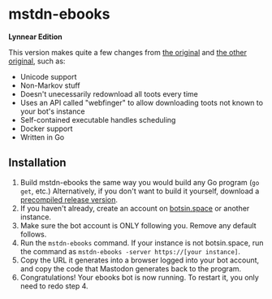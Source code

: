 # mstdn-ebooks

**Lynnear Edition**

This version makes quite a few changes from [the original](https://github.com/Jess3Jane/mastodon-ebooks) and [the other original](https://github.com/Lynnesbian/mstdn-ebooks/tree/3d059d0b9b66fd31378574104f1a56f2be5a319c), such as:

- Unicode support
- Non-Markov stuff
- Doesn't unecessarily redownload all toots every time
- Uses an API called "webfinger" to allow downloading toots not known to your bot's instance
- Self-contained executable handles scheduling
- Docker support
- Written in Go

## Installation

1. Build mstdn-ebooks the same way you would build any Go program (`go get`, etc.) Alternatively, if you don't want to build it yourself, download a [precompiled release version](https://github.com/Lynnesbian/mstdn-ebooks/releases/latest).
2. If you haven't already, create an account on [botsin.space](https://botsin.space) or another instance.
3. Make sure the bot account is ONLY following you. Remove any default follows.
4. Run the `mstdn-ebooks` command. If your instance is not botsin.space, run the command as `mstdn-ebooks -server https://[your instance]`.
5. Copy the URL it generates into a browser logged into your bot account, and copy the code that Mastodon generates back to the program.
6. Congratulations! Your ebooks bot is now running. To restart it, you only need to redo step 4.
